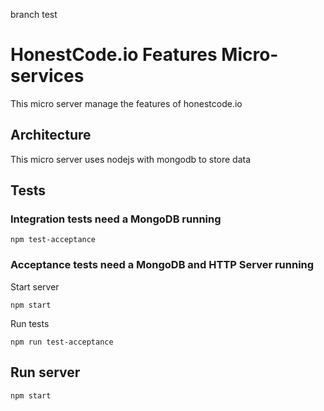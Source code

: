 branch test
# HonestCode.io Features Micro-services

This micro server manage the features of honestcode.io

## Architecture

This micro server uses nodejs with mongodb to store data

## Tests

### Integration tests need a MongoDB running

```
npm test-acceptance
```

### Acceptance tests need a MongoDB and HTTP Server running

Start server
```
npm start
```
Run tests
```
npm run test-acceptance
```

## Run server
```
npm start
```

